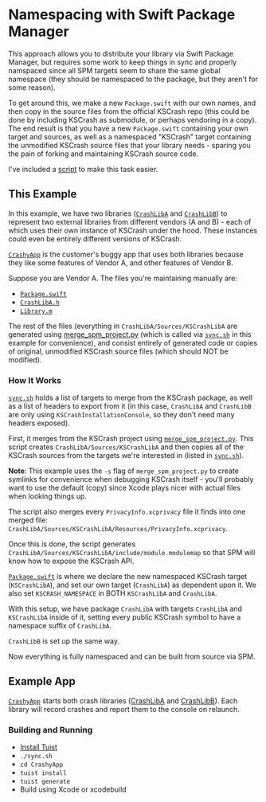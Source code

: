Namespacing with Swift Package Manager
======================================

This approach allows you to distribute your library via Swift Package Manager, but requires some work to keep things in sync and properly namspaced since all SPM targets seem to share the same global namespace (they should be namespaced to the package, but they aren't for some reason).

To get around this, we make a new `Package.swift` with our own names, and then copy in the source files from the official KSCrash repo (this could be done by including KSCrash as submodule, or perhaps vendoring in a copy). The end result is that you have a new `Package.swift` containing your own target and sources, as well as a namespaced "KSCrash" target containing the unmodified KSCrash source files that your library needs - sparing you the pain of forking and maintaining KSCrash source code.

I've included a [script](merge_spm_project.py) to make this task easier.

This Example
------------

In this example, we have two libraries ([`CrashLibA`](CrashLibA) and [`CrashLibB`](CrashLibB)) to represent two external libraries from different vendors (A and B) - each of which uses their own instance of KSCrash under the hood. These instances could even be entirely different versions of KSCrash.

[`CrashyApp`](CrashyApp) is the customer's buggy app that uses both libraries because they like some features of Vendor A, and other features of Vendor B.

Suppose you are Vendor A. The files you're maintaining manually are:

* [`Package.swift`](CrashLibA/Package.swift)
* [`CrashLibA.h`](CrashLibA/Sources/CrashLibA/include/CrashLibA.h)
* [`Library.m`](CrashLibA/Sources/CrashLibA/Library.m)

The rest of the files (everything in `CrashLibA/Sources/KSCrashLibA` are generated using [merge_spm_project.py](merge_spm_project.py) (which is called via [`sync.sh`](sync.sh) in this example for convenience), and consist entirely of generated code or copies of original, unmodified KSCrash source files (which should NOT be modified).


### How It Works

[`sync.sh`](sync.sh) holds a list of targets to merge from the KSCrash package, as well as a list of headers to export from it (in this case, `CrashLibA` and `CrashLibB` are only using `KSCrashInstallationConsole`, so they don't need many headers exposed).

First, it merges from the KSCrash project using [`merge_spm_project.py`](merge_spm_project.py). This script creates `CrashLibA/Sources/KSCrashLibA` and then copies all of the KSCrash sources from the targets we're interested in (listed in [`sync.sh`](sync.sh)).

**Note**: This example uses the `-s` flag of `merge_spm_project.py` to create symlinks for convenience when debugging KSCrash itself - you'll probably want to use the default (copy) since Xcode plays nicer with actual files when looking things up.

The script also merges every `PrivacyInfo.xcprivacy` file it finds into one merged file: `CrashLibA/Sources/KSCrashLibA/Resources/PrivacyInfo.xcprivacy`.

Once this is done, the script generates `CrashLibA/Sources/KSCrashLibA/include/module.modulemap` so that SPM will know how to expose the KSCrash API.

[`Package.swift`](CrashLibA/Package.swift) is where we declare the new namespaced KSCrash target (`KSCrashLibA`), and set our own target (`CrashLibA`) as dependent upon it. We also set `KSCRASH_NAMESPACE` in BOTH `KSCrashLibA` and `CrashLibA`.

With this setup, we have package `CrashLibA` with targets `CrashLibA` and `KSCrashLibA` inside of it, setting every public KSCrash symbol to have a namespace suffix of `CrashLibA`.

`CrashLibB` is set up the same way.

Now everything is fully namespaced and can be built from source via SPM.


Example App
-----------

[`CrashyApp`](CrashyApp) starts both crash libraries ([CrashLibA](CrashLibA) and [CrashLibB](CrashLibB)). Each library will record crashes and report them to the console on relaunch.

### Building and Running

- [Install Tuist](https://docs.tuist.dev/en/guides/quick-start/install-tuist)
- `./sync.sh`
- `cd CrashyApp`
- `tuist install`
- `tuist generate`
- Build using Xcode or xcodebuild
